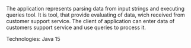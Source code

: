 The application represents parsing data from input strings and executing queries tool.
It is tool, that provide evaluating of data, wich received from customer support service.
The client of application can enter data of customers support service
and use queries to process it.

Technologies:
Java 15
